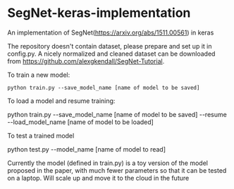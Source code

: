 # SegNet-keras-implementation
An implementation of SegNet(https://arxiv.org/abs/1511.00561) in keras

The repository doesn't contain dataset, please prepare and set up it in config.py. A nicely normalized and cleaned dataset can be downloaded from https://github.com/alexgkendall/SegNet-Tutorial.

To train a new model:

```console
python train.py --save_model_name [name of model to be saved]
```

To load a model and resume training:

python train.py --save_model_name [name of model to be saved] --resume --load_model_name [name of model to be loaded]

To test a trained model

python test.py --model_name [name of model to read]

Currently the model (defined in train.py) is a toy version of the model proposed in the paper, with much fewer parameters so that it can be tested on a laptop. Will scale up and move it to the cloud in the future
